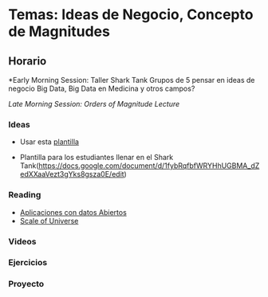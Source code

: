 # Temas: Ideas de Negocio, Concepto de Magnitudes 

## Horario

*Early Morning Session: Taller Shark Tank Grupos de 5 pensar en ideas de negocio
Big Data, Big Data en Medicina y otros campos?

*Late Morning Session: Orders of Magnitude Lecture*

### Ideas
- Usar esta [plantilla](https://apcentral.collegeboard.org/pdf/ap-csp-student-task-directions.pdf)

- Plantilla para los estudiantes llenar en el Shark Tank(https://docs.google.com/document/d/1fybRqfbfWRYHhUGBMA_dZedXXaaVezt3gYks8gsza0E/edit)

### Reading
- [Aplicaciones con datos Abiertos](https://herramientas.datos.gov.co/es/usos)
- [Scale of Universe](http://scaleofuniverse.com)

### Videos

### Ejercicios


### Proyecto
